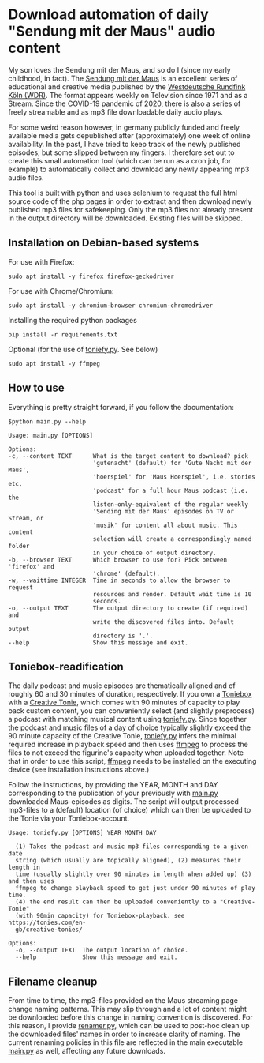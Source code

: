 # Download automation of daily "Sendung mit der Maus" audio content
My son loves the Sendung mit der Maus, and so do I (since my early childhood, in fact).
The [Sendung mit der Maus](https://www.wdrmaus.de/) is an excellent series of educational and creative media published by the [Westdeutsche Rundfink Köln (WDR)](https://www.wdr.de).
The format appears weekly on Television since 1971 and as a Stream.
Since the COVID-19 pandemic of 2020, there is also a series of freely streamable and as mp3 file downloadable daily audio plays.

For some weird reason however, in germany publicly funded and freely available media gets depublished after (approximately) one week of online availability. In the past, I have tried to keep track of the newly published episodes, but some slipped between my fingers. I therefore set out to create this small automation tool (which can be run as a cron job, for example) to automatically collect and download any newly appearing mp3 audio files.

This tool is built with python and uses selenium to request the full html source code of the php pages in order to extract and then download newly published mp3 files for safekeeping. Only the mp3 files not already present in the output directory will be downloaded. Existing files will be skipped.

## Installation on Debian-based systems
For use with Firefox:
  ```
  sudo apt install -y firefox firefox-geckodriver
  ```

For use with Chrome/Chromium:
  ```
  sudo apt install -y chromium-browser chromium-chromedriver
  ```

Installing the required python packages
  ```
  pip install -r requirements.txt
  ```

Optional (for the use of [toniefy.py](./toniefy.py). See below)
  ```
  sudo apt install -y ffmpeg
  ```

## How to use

Everything is pretty straight forward, if you follow the documentation:

  ```
  $python main.py --help

  Usage: main.py [OPTIONS]

Options:
  -c, --content TEXT      What is the target content to download? pick
                          'gutenacht' (default) for 'Gute Nacht mit der Maus',
                          'hoerspiel' for 'Maus Hoerspiel', i.e. stories etc,
                          'podcast' for a full hour Maus podcast (i.e. the
                          listen-only-equivalent of the regular weekly
                          'Sending mit der Maus' episodes on TV or Stream, or
                          'musik' for content all about music. This content
                          selection will create a correspondingly named folder
                          in your choice of output directory.
  -b, --browser TEXT      Which browser to use for? Pick between 'firefox' and
                          'chrome' (default).
  -w, --waittime INTEGER  Time in seconds to allow the browser to request
                          resources and render. Default wait time is 10
                          seconds.
  -o, --output TEXT       The output directory to create (if required) and
                          write the discovered files into. Default output
                          directory is '.'.
  --help                  Show this message and exit.
  ```

## Toniebox-readification

The daily podcast and music episodes are thematically aligned and of roughly 60 and 30 minutes of duration, respectively. If you own a [Toniebox](https://tonies.com/) with a [Creative Tonie](https://tonies.com/en-gb/creative-tonies/), which comes with 90 minutes of capacity to play back custom content, you can conveniently select (and slightly preprocess) a podcast with matching musical content using [toniefy.py](./toniefy.py).
Since together the podcast and music files of a day of choice typically slightly exceed the 90 minute capacity of the Creative Tonie, [toniefy.py](./toniefy.py) infers the minimal required increase in playback speed and then uses [ffmpeg](https://ffmpeg.org/) to process the files to not exceed the figurine's capacity when uploaded together. Note that in order to use this script, [ffmpeg](https://ffmpeg.org/) needs to be installed on the executing device (see installation instructions above.)

Follow the instructions, by providing the YEAR, MONTH and DAY corresponding to the publication of your previously with [main.py](./main.py) downloaded Maus-episodes as digits. The script will output processed mp3-files to a (default) location (of choice) which can then be uploaded to the Tonie via your Toniebox-account.

```
Usage: toniefy.py [OPTIONS] YEAR MONTH DAY

  (1) Takes the podcast and music mp3 files corresponding to a given date
  string (which usually are topically aligned), (2) measures their length in
  time (usually slightly over 90 minutes in length when added up) (3) and then uses
  ffmpeg to change playback speed to get just under 90 minutes of play time.
  (4) the end result can then be uploaded conveniently to a "Creative-Tonie"
  (with 90min capacity) for Toniebox-playback. see https://tonies.com/en-
  gb/creative-tonies/

Options:
  -o, --output TEXT  The output location of choice.
  --help             Show this message and exit.
```

## Filename cleanup

From time to time, the mp3-files provided on the Maus streaming page change naming patterns. This may slip through and a lot of content might be downloaded before this change in naming convention is discovered. For this reason, I provide [renamer.py](./renamer.py), which can be used to post-hoc clean up the downloaded files' names in order to increase clarity of naming.
The current renaming policies in this file are reflected in the main executable [main.py](./main.py) as well, affecting any future downloads.